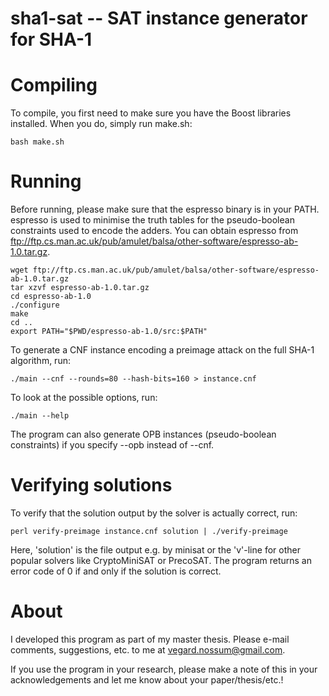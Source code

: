 sha1-sat -- SAT instance generator for SHA-1
============================================


# Compiling

To compile, you first need to make sure you have the Boost libraries
installed. When you do, simply run make.sh:

```
bash make.sh
```

# Running

Before running, please make sure that the espresso binary is in your PATH.
espresso is used to minimise the truth tables for the pseudo-boolean
constraints used to encode the adders. You can obtain espresso from
<ftp://ftp.cs.man.ac.uk/pub/amulet/balsa/other-software/espresso-ab-1.0.tar.gz>.

```
wget ftp://ftp.cs.man.ac.uk/pub/amulet/balsa/other-software/espresso-ab-1.0.tar.gz
tar xzvf espresso-ab-1.0.tar.gz
cd espresso-ab-1.0
./configure
make
cd ..
export PATH="$PWD/espresso-ab-1.0/src:$PATH"
```

To generate a CNF instance encoding a preimage attack on the full SHA-1
algorithm, run:

```
./main --cnf --rounds=80 --hash-bits=160 > instance.cnf
```

To look at the possible options, run:

```
./main --help
```

The program can also generate OPB instances (pseudo-boolean constraints) if
you specify --opb instead of --cnf.


# Verifying solutions

To verify that the solution output by the solver is actually correct, run:

```
perl verify-preimage instance.cnf solution | ./verify-preimage
```

Here, 'solution' is the file output e.g. by minisat or the 'v'-line for
other popular solvers like CryptoMiniSAT or PrecoSAT. The program returns
an error code of 0 if and only if the solution is correct.


# About

I developed this program as part of my master thesis. Please e-mail comments,
suggestions, etc. to me at <vegard.nossum@gmail.com>.

If you use the program in your research, please make a note of this in your
acknowledgements and let me know about your paper/thesis/etc.!
